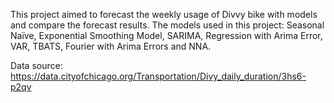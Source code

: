 This project aimed to forecast the weekly usage of Divvy bike with models and compare the forecast results.
The models used in this project: Seasonal Naïve, Exponential Smoothing Model, SARIMA, Regression with Arima Error, VAR, TBATS, Fourier with Arima Errors and NNA.

Data source: https://data.cityofchicago.org/Transportation/Divy_daily_duration/3hs6-p2qv
